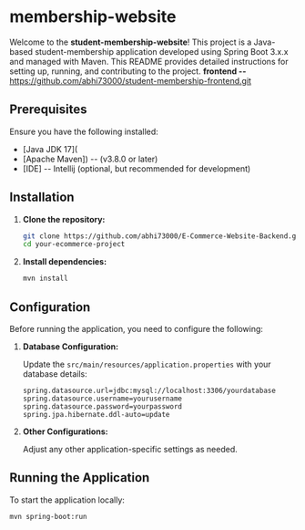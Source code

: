 # membership-website

Welcome to the **student-membership-website**! This project is a Java-based student-membership application developed using Spring Boot 3.x.x and managed with Maven. This README provides detailed instructions for setting up, running, and contributing to the project.
**frontend --** https://github.com/abhi73000/student-membership-frontend.git


## Prerequisites

Ensure you have the following installed:

- [Java JDK 17](
- [Apache Maven]) -- (v3.8.0 or later)
- [IDE] -- Intellij (optional, but recommended for development)

## Installation

1. **Clone the repository:**

    ```bash
    git clone https://github.com/abhi73000/E-Commerce-Website-Backend.git
    cd your-ecommerce-project
    ```

2. **Install dependencies:**

    ```bash
    mvn install
    ```

## Configuration

Before running the application, you need to configure the following:

1. **Database Configuration:**

    Update the `src/main/resources/application.properties` with your database details:

    ```properties
    spring.datasource.url=jdbc:mysql://localhost:3306/yourdatabase
    spring.datasource.username=yourusername
    spring.datasource.password=yourpassword
    spring.jpa.hibernate.ddl-auto=update
    ```

2. **Other Configurations:**

    Adjust any other application-specific settings as needed.

## Running the Application

To start the application locally:

```bash
mvn spring-boot:run

